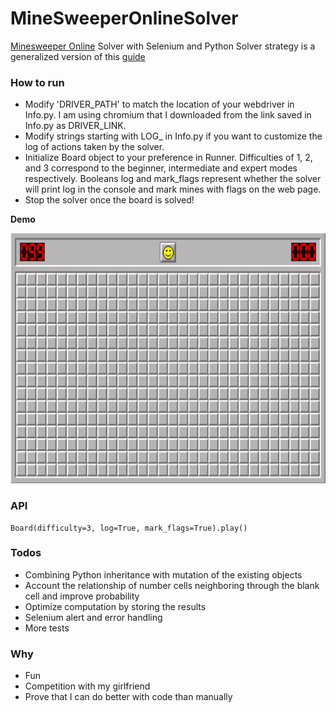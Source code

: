 
# MineSweeperOnlineSolver
[Minesweeper Online](http://minesweeperonline.com/) Solver with Selenium and Python
Solver strategy is a generalized version of this [guide](http://www.minesweeper.info/wiki/Strategy)

### How to run
- Modify 'DRIVER_PATH' to match the location of your webdriver in Info.py. I am using chromium that I downloaded from the link saved in Info.py as DRIVER_LINK.
- Modify strings starting with LOG_ in Info.py if you want to customize the log of actions taken by the solver.
- Initialize Board object to your preference in Runner. Difficulties of 1, 2, and 3 correspond to the beginner, intermediate and expert modes respectively. Booleans log and mark_flags represent whether the solver will print log in the console and mark mines with flags on the web page.
- Stop the solver once the board is solved!

**Demo**

<p align="center">
  <img src="https://raw.githubusercontent.com/h0rban/MineSweeperOnlineSolver/master/solver_example.gif" alt="MineSweeperOnline demo" height="400"/>
</p>


### API
```pyhton
Board(difficulty=3, log=True, mark_flags=True).play()
```

### Todos
- Combining Python inheritance with mutation of the existing objects
- Account the relationship of number cells neighboring through the blank cell and improve probability
- Optimize computation by storing the results
- Selenium alert and error handling
- More tests

### Why
- Fun
- Competition with my girlfriend
- Prove that I can do better with code than manually
